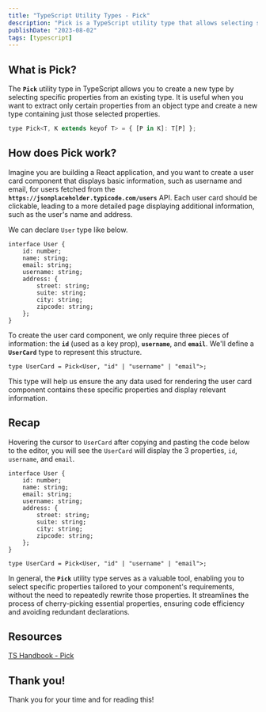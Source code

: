 ```yaml
---
title: "TypeScript Utility Types - Pick"
description: "Pick is a TypeScript utility type that allows selecting specific properties from an object type, simplifying type declarations."
publishDate: "2023-08-02"
tags: [typescript]
---
```


## What is Pick?

The **`Pick`** utility type in TypeScript allows you to create a new type by selecting specific properties from an existing type. It is useful when you want to extract only certain properties from an object type and create a new type containing just those selected properties.

```jsx
type Pick<T, K extends keyof T> = { [P in K]: T[P] };
```

## ****How does Pick work?****

Imagine you are building a React application, and you want to create a user card component that displays basic information, such as username and email, for users fetched from the **`https://jsonplaceholder.typicode.com/users`** API. Each user card should be clickable, leading to a more detailed page displaying additional information, such as the user's name and address.

We can declare `User` type like below.

```tsx
interface User {
	id: number;
	name: string;
	email: string;
	username: string;
	address: {
		street: string;
		suite: string;
		city: string;
		zipcode: string;
	};
}
```

To create the user card component, we only require three pieces of information: the **`id`** (used as a key prop), **`username`**, and **`email`**. We'll define a **`UserCard`** type to represent this structure.

```tsx
type UserCard = Pick<User, "id" | "username" | "email">;
```

This type will help us ensure the any data used for rendering the user card component contains these specific properties and display relevant information.

## Recap

Hovering the cursor to `UserCard` after copying and pasting the code below to the editor, you will see the `UserCard` will display the 3 properties, `id`, `username`, and `email`.

```tsx
interface User {
	id: number;
	name: string;
	email: string;
	username: string;
	address: {
		street: string;
		suite: string;
		city: string;
		zipcode: string;
	};
}

type UserCard = Pick<User, "id" | "username" | "email">;
```

In general, the **`Pick`** utility type serves as a valuable tool, enabling you to select specific properties tailored to your component's requirements, without the need to repeatedly rewrite those properties. It streamlines the process of cherry-picking essential properties, ensuring code efficiency and avoiding redundant declarations.

## Resources

[TS Handbook - Pick](https://www.typescriptlang.org/docs/handbook/utility-types.html#picktype-keys)

## Thank you!

Thank you for your time and for reading this!